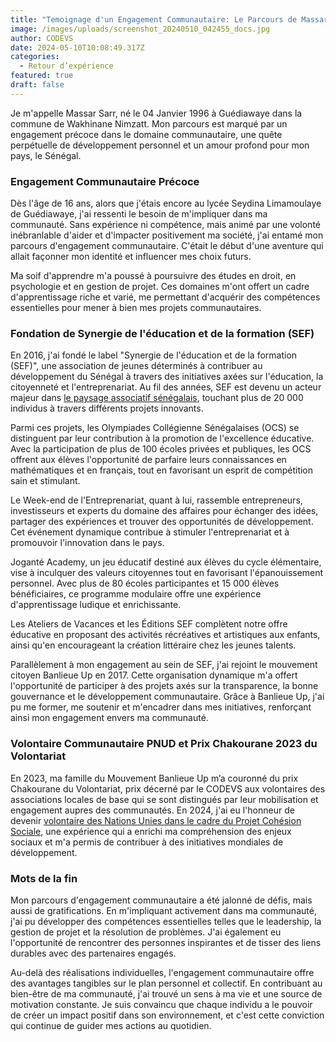 ```yaml
---
title: "Temoignage d'un Engagement Communautaire: Le Parcours de Massar Sarr"
image: /images/uploads/screenshot_20240510_042455_docs.jpg
author: CODEVS
date: 2024-05-10T10:08:49.317Z
categories:
  - Retour d’expérience
featured: true
draft: false
---
```

Je m'appelle Massar Sarr, né le 04 Janvier 1996 à Guédiawaye dans la commune de Wakhinane Nimzatt. Mon parcours est marqué par un engagement précoce dans le domaine communautaire, une quête perpétuelle de développement personnel et un amour profond pour mon pays, le Sénégal.

### Engagement Communautaire Précoce 
Dès l'âge de 16 ans, alors que j'étais encore au lycée Seydina Limamoulaye de Guédiawaye, j'ai ressenti le besoin de m'impliquer dans ma communauté. Sans expérience ni compétence, mais animé par une volonté inébranlable d'aider et d'impacter positivement ma société, j'ai entamé mon parcours d'engagement communautaire. C'était le début d'une aventure qui allait façonner mon identité et influencer mes choix futurs.

Ma soif d'apprendre m'a poussé à poursuivre des études en droit, en psychologie et en gestion de projet. Ces domaines m'ont offert un cadre d'apprentissage riche et varié, me permettant d'acquérir des compétences essentielles pour mener à bien mes projets communautaires.

### Fondation de Synergie de l'éducation et de la formation (SEF)
En 2016, j'ai fondé le label "Synergie de l'éducation et de la formation (SEF)", une association de jeunes déterminés à contribuer au développement du Sénégal à travers des initiatives axées sur l'éducation, la citoyenneté et l'entreprenariat. Au fil des années, SEF est devenu un acteur majeur dans [le paysage associatif sénégalais](https://codevsn.org/associations/), touchant plus de 20 000 individus à travers différents projets innovants.

Parmi ces projets, les Olympiades Collégienne Sénégalaises (OCS) se distinguent par leur contribution à la promotion de l'excellence éducative. Avec la participation de plus de 100 écoles privées et publiques, les OCS offrent aux élèves l'opportunité de parfaire leurs connaissances en mathématiques et en français, tout en favorisant un esprit de compétition sain et stimulant.

Le Week-end de l'Entreprenariat, quant à lui, rassemble entrepreneurs, investisseurs et experts du domaine des affaires pour échanger des idées, partager des expériences et trouver des opportunités de développement. Cet événement dynamique contribue à stimuler l'entreprenariat et à promouvoir l'innovation dans le pays.

Joganté Academy, un jeu éducatif destiné aux élèves du cycle élémentaire, vise à inculquer des valeurs citoyennes tout en favorisant l'épanouissement personnel. Avec plus de 80 écoles participantes et 15 000 élèves bénéficiaires, ce programme modulaire offre une expérience d'apprentissage ludique et enrichissante.

Les Ateliers de Vacances et les Éditions SEF complètent notre offre éducative en proposant des activités récréatives et artistiques aux enfants, ainsi qu'en encourageant la création littéraire chez les jeunes talents.

Parallèlement à mon engagement au sein de SEF, j'ai rejoint le mouvement citoyen Banlieue Up en 2017. Cette organisation dynamique m'a offert l'opportunité de participer à des projets axés sur la transparence, la bonne gouvernance et le développement communautaire. Grâce à Banlieue Up, j'ai pu me former, me soutenir et m'encadrer dans mes initiatives, renforçant ainsi mon engagement envers ma communauté.
### Volontaire Communautaire PNUD et Prix Chakourane 2023 du Volontariat 
En 2023, ma famille du Mouvement Banlieue Up m’a couronné du prix Chakourane du Volontariat, prix décerné par le CODEVS aux volontaires des associations locales de base qui se sont distingués par leur mobilisation et engagement aupres des communautés. En  2024, j'ai eu l'honneur de devenir [volontaire des Nations Unies dans le cadre du Projet Cohésion Sociale](https://codevsn.org/actualites/lessence-des-volontaires-communautaires-facteur-de-coh%C3%A9sion-sociale-et-de-la-paix-au-s%C3%A9n%C3%A9gal/), une expérience qui a enrichi ma compréhension des enjeux sociaux et m'a permis de contribuer à des initiatives mondiales de développement.

### Mots de la fin
Mon parcours d'engagement communautaire a été jalonné de défis, mais aussi de gratifications. En m'impliquant activement dans ma communauté, j'ai pu développer des compétences essentielles telles que le leadership, la gestion de projet et la résolution de problèmes. J'ai également eu l'opportunité de rencontrer des personnes inspirantes et de tisser des liens durables avec des partenaires engagés.

Au-delà des réalisations individuelles, l'engagement communautaire offre des avantages tangibles sur le plan personnel et collectif. En contribuant au bien-être de ma communauté, j'ai trouvé un sens à ma vie et une source de motivation constante. Je suis convaincu que chaque individu a le pouvoir de créer un impact positif dans son environnement, et c'est cette conviction qui continue de guider mes actions au quotidien.